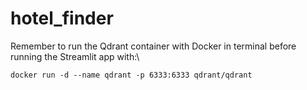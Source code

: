 # hotel_finder

Remember to run the Qdrant container with Docker in terminal before running the Streamlit app with:\

```docker run -d --name qdrant -p 6333:6333 qdrant/qdrant```
